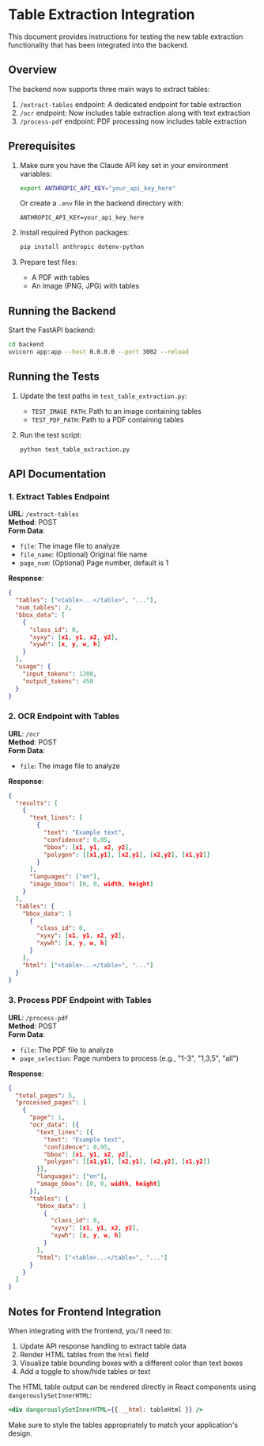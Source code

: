 # Table Extraction Integration

This document provides instructions for testing the new table extraction functionality that has been integrated into the backend.

## Overview

The backend now supports three main ways to extract tables:

1. `/extract-tables` endpoint: A dedicated endpoint for table extraction
2. `/ocr` endpoint: Now includes table extraction along with text extraction
3. `/process-pdf` endpoint: PDF processing now includes table extraction

## Prerequisites

1. Make sure you have the Claude API key set in your environment variables:
   ```bash
   export ANTHROPIC_API_KEY="your_api_key_here"
   ```
   
   Or create a `.env` file in the backend directory with:
   ```
   ANTHROPIC_API_KEY=your_api_key_here
   ```

2. Install required Python packages:
   ```bash
   pip install anthropic dotenv-python
   ```

3. Prepare test files:
   - A PDF with tables
   - An image (PNG, JPG) with tables

## Running the Backend

Start the FastAPI backend:

```bash
cd backend
uvicorn app:app --host 0.0.0.0 --port 3002 --reload
```

## Running the Tests

1. Update the test paths in `test_table_extraction.py`:
   - `TEST_IMAGE_PATH`: Path to an image containing tables
   - `TEST_PDF_PATH`: Path to a PDF containing tables

2. Run the test script:
   ```bash
   python test_table_extraction.py
   ```

## API Documentation

### 1. Extract Tables Endpoint

**URL**: `/extract-tables`  
**Method**: POST  
**Form Data**:
- `file`: The image file to analyze
- `file_name`: (Optional) Original file name
- `page_num`: (Optional) Page number, default is 1

**Response**:
```json
{
  "tables": ["<table>...</table>", "..."],
  "num_tables": 2,
  "bbox_data": [
    {
      "class_id": 0,
      "xyxy": [x1, y1, x2, y2],
      "xywh": [x, y, w, h]
    }
  ],
  "usage": {
    "input_tokens": 1200,
    "output_tokens": 450
  }
}
```

### 2. OCR Endpoint with Tables

**URL**: `/ocr`  
**Method**: POST  
**Form Data**:
- `file`: The image file to analyze

**Response**:
```json
{
  "results": [
    {
      "text_lines": [
        {
          "text": "Example text",
          "confidence": 0.95,
          "bbox": [x1, y1, x2, y2],
          "polygon": [[x1,y1], [x2,y1], [x2,y2], [x1,y2]]
        }
      ],
      "languages": ["en"],
      "image_bbox": [0, 0, width, height]
    }
  ],
  "tables": {
    "bbox_data": [
      {
        "class_id": 0,
        "xyxy": [x1, y1, x2, y2],
        "xywh": [x, y, w, h]
      }
    ],
    "html": ["<table>...</table>", "..."]
  }
}
```

### 3. Process PDF Endpoint with Tables

**URL**: `/process-pdf`  
**Method**: POST  
**Form Data**:
- `file`: The PDF file to analyze
- `page_selection`: Page numbers to process (e.g., "1-3", "1,3,5", "all")

**Response**:
```json
{
  "total_pages": 5,
  "processed_pages": [
    {
      "page": 1,
      "ocr_data": [{
        "text_lines": [{
          "text": "Example text",
          "confidence": 0.95,
          "bbox": [x1, y1, x2, y2],
          "polygon": [[x1,y1], [x2,y1], [x2,y2], [x1,y2]]
        }],
        "languages": ["en"],
        "image_bbox": [0, 0, width, height]
      }],
      "tables": {
        "bbox_data": [
          {
            "class_id": 0,
            "xyxy": [x1, y1, x2, y2],
            "xywh": [x, y, w, h]
          }
        ],
        "html": ["<table>...</table>", "..."]
      }
    }
  ]
}
```

## Notes for Frontend Integration

When integrating with the frontend, you'll need to:

1. Update API response handling to extract table data
2. Render HTML tables from the `html` field
3. Visualize table bounding boxes with a different color than text boxes
4. Add a toggle to show/hide tables or text

The HTML table output can be rendered directly in React components using `dangerouslySetInnerHTML`:

```jsx
<div dangerouslySetInnerHTML={{ __html: tableHtml }} />
```

Make sure to style the tables appropriately to match your application's design.
